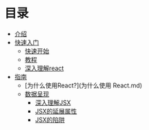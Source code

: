 # 目录
* [介绍](README.md)
* [快速入门]()
    * [快速开始](快速开始.md)
    * [教程](教程.md)
    * [深入理解react](深入理解react.md)
* [指南]()
    * [为什么使用React?](为什么使用 React.md) 
    * [数据呈现](数据呈现.md)
        * [深入理解JSX](深入理解JSX.md)
        * [JSX的延展属性](JSX的延展属性.md)
        * [JSX的陷阱](JSX的陷阱.md)
    